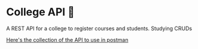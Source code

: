 # College API :open_book:

A REST API for a college to register courses and students. 
Studying CRUDs

[Here's the collection of the API to use in postman](https://github.com/Gaalfp/collegeapi/blob/2af27946a67877c5d75f07bfb59a50398b7b2a24/CollegeAPI_V1.postman_collection.json)
